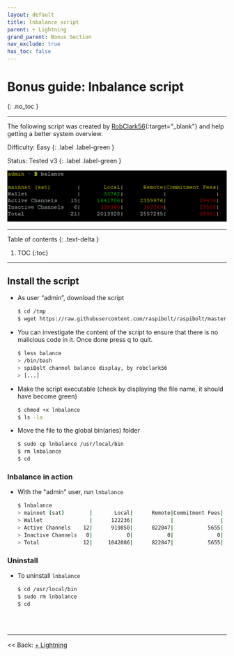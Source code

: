 ```yaml
---
layout: default
title: lnbalance script
parent: + Lightning
grand_parent: Bonus Section
nav_exclude: true
has_toc: false
---
```


# Bonus guide: lnbalance script
{: .no_toc }

---

The following script was created by [RobClark56](https://github.com/robclark56){:target="_blank"} and help getting a better system overview.

Difficulty: Easy
{: .label .label-green }

Status: Tested v3
{: .label .label-green }

![](images/60_balance.png)

---

Table of contents
{: .text-delta }

1. TOC
{:toc}

---

## Install the script

* As user “admin”, download the script

  ```sh
  $ cd /tmp
  $ wget https://raw.githubusercontent.com/raspibolt/raspibolt/master/resources/lnbalance
  ```
  
* You can investigate the content of the script to ensure that there is no malicious code in it. Once done press q to quit.
  
  ```sh
  $ less balance
  > /bin/bash
  > spiBolt channel balance display, by robclark56
  > [...]
  ```
  
* Make the script executable (check by displaying the file name, it should have become green)
  
  ```sh
  $ chmod +x lnbalance
  $ ls -la
  ```

* Move the file to the  global bin(aries) folder

  ```sh
  $ sudo cp lnbalance /usr/local/bin
  $ rm lnbalance
  $ cd
  ```
 
### lnbalance in action

* With the "admin" user, run `lnbalance`

  ```sh
  $ lnbalance
  > mainnet (sat)        |       Local|      Remote|Commitment Fees|
  > Wallet               |      122236|            |               |
  > Active Channels    12|      919850|      822047|           5655|
  > Inactive Channels   0|           0|           0|              0|
  > Total              12|     1042086|      822047|           5655|
  ```

### Uninstall

* To uninstall `lnbalance`

  ```sh
  $ cd /usr/local/bin
  $ sudo rm lnbalance
  $ cd
  ```

<br /><br />

---

<< Back: [+ Lightning](index.md)

